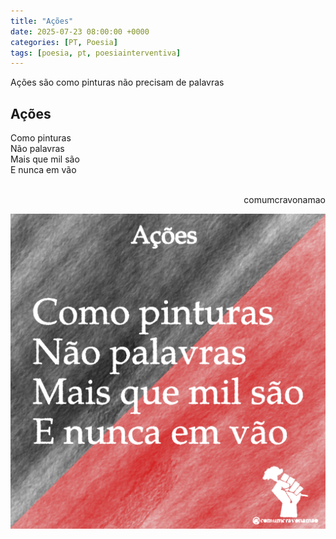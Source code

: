 ```yaml
---
title: "Ações"
date: 2025-07-23 08:00:00 +0000
categories: [PT, Poesia]
tags: [poesia, pt, poesiainterventiva]
---
```


Ações são como pinturas
não precisam de palavras

## Ações

<div style="color:Platinum">
<p>
Como pinturas<br>
Não palavras<br>
Mais que mil são<br>
E nunca em vão<br><br>
</p>
</div>
<p style="text-align:right">comumcravonamao</p>

![poema_acoes](/assets/images/poema-acoes_2.png)
